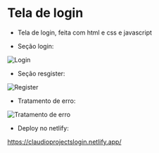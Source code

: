 # Tela de login

* Tela de login, feita com html e css e javascript

 * Seção login:
 
![Login](https://user-images.githubusercontent.com/95532270/159796258-38358da5-8bbb-4d86-aacd-edd3ebe1b7fe.JPG)

* Seção resgister:

![Register](https://user-images.githubusercontent.com/95532270/159796332-98d895cb-ad1e-4859-9ac5-5dab46e72863.JPG)

* Tratamento de erro:

![Tratamento de erro](https://user-images.githubusercontent.com/95532270/159796385-fc2bc673-7a1c-41b3-8570-e89622bbf32c.JPG)

* Deploy no netlify:

https://claudioprojectslogin.netlify.app/
